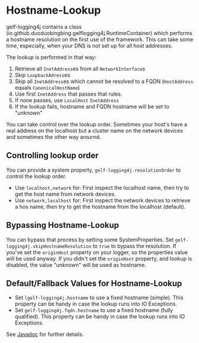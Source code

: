 # Hostname-Lookup

gelf-logging4j contains a class (io.github.duoduobingbing.gelflogging4j.RuntimeContainer) which performs a hostname resolution on the first use of the framework.
This can take some time, especially, when your DNS is not set up for all host addresses.

The lookup is performed in that way:

1. Retrieve all `InetAddress`es from all `NetworkInterface`s
2. Skip `LoopbackAdress`es
3. Skip all `InetAddress`es which cannot be resolved to a FQDN (`HostAddress` equals `CanonicalHostName`)
4. Use first `InetAddress` that passes that rules.
5. If none passes, use `LocalHost` `InetAddress`
6. If the lookup fails, hostname and FQDN hostname will be set to "unknown"

You can take control over the lookup order. Sometimes your host's have a real address on the localhost but a cluster name on the network devices and sometimes the other 
way arournd.

Controlling lookup order
-------------------------
You can provide a system property, `gelf-logging4j.resolutionOrder` to control the lookup order.
 
* Use `localhost,network` for: First inspect the localhost name, then try to get the host name from network devices. 
* Use `network,localhost` for: First inspect the network devices to retrieve a hos name, then try to get the hostname from the localhost (default).

Bypassing Hostname-Lookup
-------------------------
You can bypass that process by setting some SystemProperties. Set `gelf-logging4j.skipHostnameResolution` to `true` to bypass the resolution. If you've set the `originHost` property on
your logger, so the properties value will be used anyway. If you didn't set the `originHost` property, and lookup is disabled, the value "unknown" will be used as hostname.


Default/Fallback Values for Hostname-Lookup
--------------------------------------------

* Set `lgelf-logging4j.hostname` to use a fixed hostname (simple). This property can be handy in case the lookup runs into IO Exceptions.
* Set `gelf-logging4j.fqdn.hostname` to use a fixed hostname (fully qualified). This property can be handy in case the lookup runs into IO Exceptions.

See [Javadoc](apidocs/biz/paluch/logging/RuntimeContainerProperties.html) for further details.

